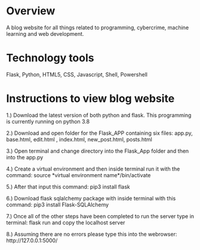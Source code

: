 # Overview
A blog website for all things related to programming, cybercrime, machine learning and web development.

# Technology tools
Flask, Python, HTML5, CSS, Javascript, Shell, Powershell

# Instructions to view blog website
<p>
1.) Download the latest version of both python and flask. This programming is currently running on python 3.8
</p>
<p>
2.) Download and open folder for the Flask_APP containing six files: app.py, base.html, edit.html , index.html, new_post.html, posts.html
</p>
<p>
3.) Open terminal and change directory into the Flask_App folder and then into the app.py
</p>
<p>
4.) Create a virtual environment and then inside terminal run it with the command:   source *virtual environment name*/bin/activate
</p>
<p>
5.) After that input this command:   pip3 install flask
</p>
<p>
6.) Download flask sqlalchemy package with inside terminal with this command:   pip3 install Flask-SQLAlchemy
</p>
<p>
7.) Once all of the other steps have been completed to run the server type in terminal:    flask run and copy the localhost server
</p>
<p>
8.) Assuming there are no errors please type this into the webrowser:   http://127.0.0.1:5000/ 
</p>
